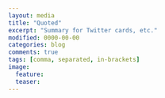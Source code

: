 ```yaml
---
layout: media
title: "Quoted"
excerpt: "Summary for Twitter cards, etc."
modified: 0000-00-00
categories: blog
comments: true
tags: [comma, separated, in-brackets]
image:
  feature:
  teaser:
---
```


